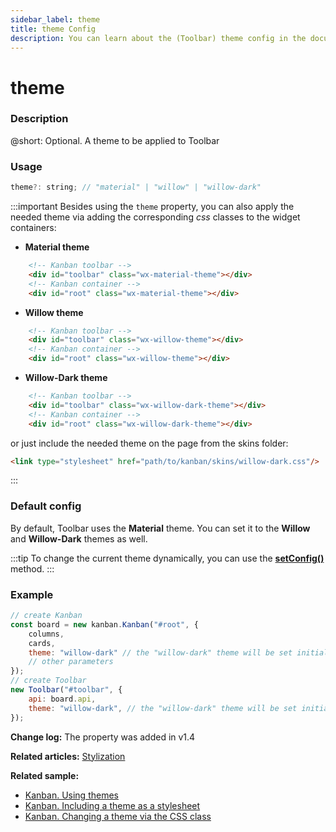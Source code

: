 ```yaml
---
sidebar_label: theme
title: theme Config
description: You can learn about the (Toolbar) theme config in the documentation of the DHTMLX JavaScript Kanban library. Browse developer guides and API reference, try out code examples and live demos, and download a free 30-day evaluation version of DHTMLX Kanban.
---
```


# theme

### Description

@short: Optional. A theme to be applied to Toolbar

### Usage

~~~jsx {}
theme?: string; // "material" | "willow" | "willow-dark"
~~~

:::important
Besides using the `theme` property, you can also apply the needed theme via adding the corresponding *css* classes to the widget containers:

- **Material theme**
~~~html {}
    <!-- Kanban toolbar -->
    <div id="toolbar" class="wx-material-theme"></div>
    <!-- Kanban container -->
    <div id="root" class="wx-material-theme"></div>
~~~

- **Willow theme**
~~~html {}
    <!-- Kanban toolbar -->
    <div id="toolbar" class="wx-willow-theme"></div>
    <!-- Kanban container -->
    <div id="root" class="wx-willow-theme"></div>
~~~

- **Willow-Dark theme**
~~~html {}
    <!-- Kanban toolbar -->
    <div id="toolbar" class="wx-willow-dark-theme"></div>
    <!-- Kanban container -->
    <div id="root" class="wx-willow-dark-theme"></div>
~~~

or just include the needed theme on the page from the skins folder:

~~~html {}
<link type="stylesheet" href="path/to/kanban/skins/willow-dark.css"/>
~~~
:::

### Default config

By default, Toolbar uses the **Material** theme. You can set it to the **Willow** and **Willow-Dark** themes as well.

:::tip
To change the current theme dynamically, you can use the [**setConfig()**](../../methods/toolbar_setconfig_method) method.
:::

### Example

~~~jsx {5,11}
// create Kanban
const board = new kanban.Kanban("#root", {
    columns,
    cards,
    theme: "willow-dark" // the "willow-dark" theme will be set initially
    // other parameters
});
// create Toolbar
new Toolbar("#toolbar", {
    api: board.api,
    theme: "willow-dark", // the "willow-dark" theme will be set initially
});
~~~

**Change log:** The property was added in v1.4

**Related articles:** [Stylization](../../../guides/stylization)

**Related sample:**
- [Kanban. Using themes](https://snippet.dhtmlx.com/jnw54xif?tag=kanban)
- [Kanban. Including a theme as a stylesheet](https://snippet.dhtmlx.com/k3iw6ti0?tag=kanban)
- [Kanban. Changing a theme via the CSS class](https://snippet.dhtmlx.com/7qzp561m?tag=kanban)